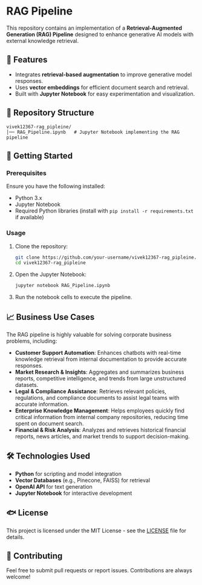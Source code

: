 # RAG Pipeline

This repository contains an implementation of a **Retrieval-Augmented Generation (RAG) Pipeline** designed to enhance generative AI models with external knowledge retrieval.

## 📌 Features
- Integrates **retrieval-based augmentation** to improve generative model responses.
- Uses **vector embeddings** for efficient document search and retrieval.
- Built with **Jupyter Notebook** for easy experimentation and visualization.

## 📂 Repository Structure
```
vivek12367-rag_pipleine/
│── RAG_Pipeline.ipynb   # Jupyter Notebook implementing the RAG pipeline
```

## 🚀 Getting Started

### Prerequisites
Ensure you have the following installed:
- Python 3.x
- Jupyter Notebook
- Required Python libraries (install with `pip install -r requirements.txt` if available)

### Usage
1. Clone the repository:
   ```bash
   git clone https://github.com/your-username/vivek12367-rag_pipleine.git
   cd vivek12367-rag_pipleine
   ```
2. Open the Jupyter Notebook:
   ```bash
   jupyter notebook RAG_Pipeline.ipynb
   ```
3. Run the notebook cells to execute the pipeline.

## 📈 Business Use Cases
The RAG pipeline is highly valuable for solving corporate business problems, including:

- **Customer Support Automation**: Enhances chatbots with real-time knowledge retrieval from internal documentation to provide accurate responses.  
- **Market Research & Insights**: Aggregates and summarizes business reports, competitive intelligence, and trends from large unstructured datasets.  
- **Legal & Compliance Assistance**: Retrieves relevant policies, regulations, and compliance documents to assist legal teams with accurate information.  
- **Enterprise Knowledge Management**: Helps employees quickly find critical information from internal company repositories, reducing time spent on document search.  
- **Financial & Risk Analysis**: Analyzes and retrieves historical financial reports, news articles, and market trends to support decision-making.  

## 🛠️ Technologies Used
- **Python** for scripting and model integration
- **Vector Databases** (e.g., Pinecone, FAISS) for retrieval
- **OpenAI API** for text generation
- **Jupyter Notebook** for interactive development

## 🐟 License
This project is licensed under the MIT License - see the [LICENSE](LICENSE) file for details.

## 🤝 Contributing
Feel free to submit pull requests or report issues. Contributions are always welcome!

